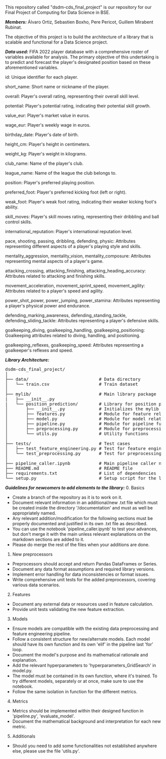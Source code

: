 This repository called "dsdm-cds_final_project" is our repository for our Final Project of Computing for Data Science in BSE. 

***Members:*** Álvaro Ortiz, Sebastien Boxho, Pere Pericot, Guillem Mirabent Rubinat.

The objective of this project is to build the architecture of a library that is scalable and functional for a Data Science project.

***Data used:***
FIFA 2022 player database with a comprehensive roster of variables available for analysis. 
The primary objective of this undertaking is to predict and forecast the player's designated position based on these aforementioned variables.

id: Unique identifier for each player.

short_name: Short name or nickname of the player.

overall: Player's overall rating, representing their overall skill level.

potential: Player's potential rating, indicating their potential skill growth.

value_eur: Player's market value in euros.

wage_eur: Player's weekly wage in euros.

birthday_date: Player's date of birth.

height_cm: Player's height in centimeters.

weight_kg: Player's weight in kilograms.

club_name: Name of the player's club.

league_name: Name of the league the club belongs to.

position: Player's preferred playing position.

preferred_foot: Player's preferred kicking foot (left or right).

weak_foot: Player's weak foot rating, indicating their weaker kicking foot's ability.

skill_moves: Player's skill moves rating, representing their dribbling and ball control skills.

international_reputation: Player's international reputation level.

pace, shooting, passing, dribbling, defending, physic: Attributes representing different aspects of a player's playing style and skills.

mentality_aggression, mentality_vision, mentality_composure: Attributes representing mental aspects of a player's game.

attacking_crossing, attacking_finishing, attacking_heading_accuracy: Attributes related to attacking and finishing skills.

movement_acceleration, movement_sprint_speed, movement_agility: Attributes related to a player's speed and agility.

power_shot_power, power_jumping, power_stamina: Attributes representing a player's physical power and endurance.

defending_marking_awareness, defending_standing_tackle, defending_sliding_tackle: Attributes representing a player's defensive skills.

goalkeeping_diving, goalkeeping_handling, goalkeeping_positioning: Goalkeeping attributes related to diving, handling, and positioning.

goalkeeping_reflexes, goalkeeping_speed: Attributes representing a goalkeeper's reflexes and speed.

***Library Architecture:***
<pre>
dsdm-cds_final_project/
│
├── data/                           # Data directory
│   └── train.csv                   # Train dataset
│
├── mylib/                          # Main library package
|   ├── __init__.py
|   └── position_prediction/        # Library for position prediction
│       ├── __init__.py             # Initializes the mylib package
│       ├── features.py             # Module for feature related functions
│       ├── model.py                # Module for model related functions
│       ├── pipeline.py             # Module for pipeline functions
│       ├── preprocessing.py        # Module for preprocessing functions
│       └── utils.py                # Utility functions
│
├── tests/                          # Test cases
│   ├── test_feature_engineering.py # Test for feature engineering
│   └── test_preprocessing.py       # Test for preprocessing
│
├── pipeline_caller.ipynb           # Main pipeline caller notebook
├── README.md                       # README file
├── requirements.txt                # List of dependencies
└── setup.py                        # Setup script for the library
</pre>


***Guidelines for newcomers to add elements to the library:***
0. Basics
- Create a branch of the repository as it is to work on it.
- Document relevant information in an additional/new .txt file which must be created inside the directory '/documentation' and must as well be appropriately named.
- Any relevant addition/modification for the following sections must be properly documented and justified in its own .txt file as described.
- You can use the notebook 'pipeline_caller.ipynb' to test your advances, but don't merge it with the main unless relevant explanations on the markdown sections are added to it.
- Please do merge the rest of the files when your additions are done.

1. New preprocessors
- Preprocessors should accept and return Pandas DataFrames or Series.
- Document any data format assumptions and required library versions.
- Implement error handling for data inconsistencies or format issues.
- Write comprehensive unit tests for the added preprocessors, covering various data scenarios.

2. Features
- Document any external data or resources used in feature calculation.
- Provide unit tests validating the new feature extraction.

3. Models
- Ensure models are compatible with the existing data preprocessing and feature engineering pipeline.
- Follow a consistent structure for new/alternate models. Each model should have its own function and its own 'elif' in the pipeline last 'for' loop.
- Document the model's purpose and its mathematical rationale and explanation.
- Add the relevant hyperparameters to 'hyperparameters_GridSearch' in model.py.
- The model must be contained in its own function, where it's trained. To try different models, separately or at once, make sure to use the notebook.
- Follow the same isolation in function for the different metrics.

4. Metrics
- Metrics should be implemented within their designed function in 'pipeline.py', 'evaluate_model'.
- Document the mathematical background and interpretation for each new metric.

5. Additionals
- Should you need to add some functionalities not established anywhere else, please use the file 'utils.py'.
